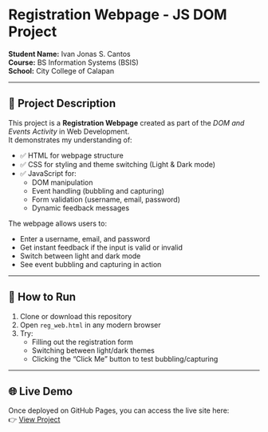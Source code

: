 # Registration Webpage - JS DOM Project

**Student Name:** Ivan Jonas S. Cantos  
**Course:** BS Information Systems (BSIS)  
**School:** City College of Calapan  

---

## 📌 Project Description

This project is a **Registration Webpage** created as part of the *DOM and Events Activity* in Web Development.  
It demonstrates my understanding of:

- ✅ HTML for webpage structure  
- ✅ CSS for styling and theme switching (Light & Dark mode)  
- ✅ JavaScript for:
  - DOM manipulation  
  - Event handling (bubbling and capturing)  
  - Form validation (username, email, password)  
  - Dynamic feedback messages  

The webpage allows users to:
- Enter a username, email, and password  
- Get instant feedback if the input is valid or invalid  
- Switch between light and dark mode  
- See event bubbling and capturing in action  

---

## 🚀 How to Run
1. Clone or download this repository  
2. Open `reg_web.html` in any modern browser  
3. Try:
   - Filling out the registration form  
   - Switching between light/dark themes  
   - Clicking the “Click Me” button to test bubbling/capturing  

---

## 🌐 Live Demo
Once deployed on GitHub Pages, you can access the live site here:  
👉 [View Project]((https://defnotnavs.github.io/registration-webpage/reg_web.html))  
